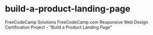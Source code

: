 # build-a-product-landing-page
FreeCodeCamp Solutions FreeCodeCamp.com Responsive Web Design Certification Project - "Build a Product Landing Page"
